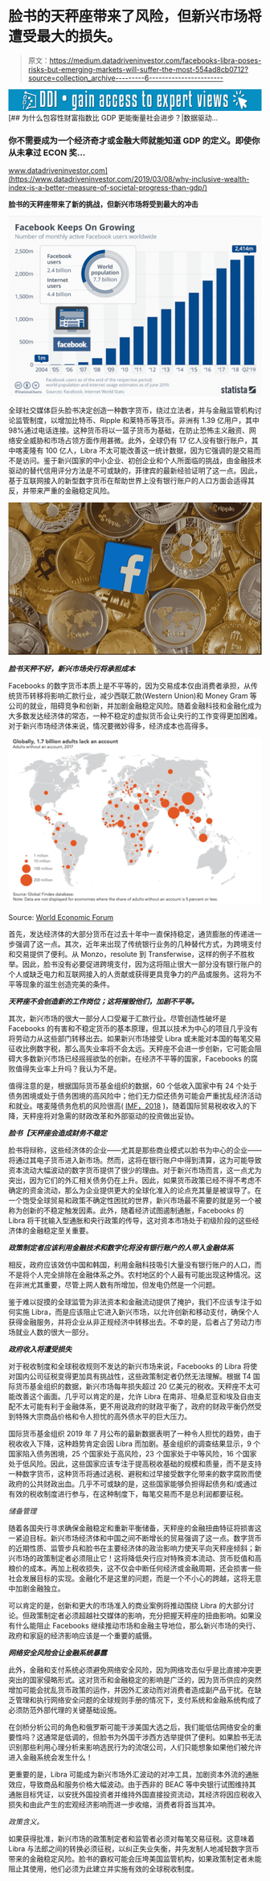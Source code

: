 # 脸书的天秤座带来了风险，但新兴市场将遭受最大的损失。

> 原文：<https://medium.datadriveninvestor.com/facebooks-libra-poses-risks-but-emerging-markets-will-suffer-the-most-554ad8cb0712?source=collection_archive---------6----------------------->

[![](img/0e17241056fc9b7866c53520003d3484.png)](http://www.track.datadriveninvestor.com/1B9E)[](https://www.datadriveninvestor.com/2019/03/08/why-inclusive-wealth-index-is-a-better-measure-of-societal-progress-than-gdp/) [## 为什么包容性财富指数比 GDP 更能衡量社会进步？|数据驱动…

### 你不需要成为一个经济奇才或金融大师就能知道 GDP 的定义。即使你从未拿过 ECON 奖…

www.datadriveninvestor.com](https://www.datadriveninvestor.com/2019/03/08/why-inclusive-wealth-index-is-a-better-measure-of-societal-progress-than-gdp/) 

**脸书的天秤座带来了新的挑战，但新兴市场将受到最大的冲击**

![](img/7f15504326f9ab37210d5838dae301b5.png)

全球社交媒体巨头脸书决定创造一种数字货币，绕过立法者，并与金融监管机构讨论监管制度，以增加比特币、Ripple 和莱特币等货币。非洲有 1.39 亿用户，其中 98%通过电话连接。这种货币将以一篮子货币为基础，在防止恐怖主义融资、网络安全威胁和市场占领方面作用甚微。此外，全球仍有 17 亿人没有银行账户，其中喀麦隆有 100 亿人，Libra 不太可能改善这一统计数据，因为它强调的是交易而不是访问。鉴于新兴国家的中小企业、初创企业和个人所面临的挑战，由金融技术驱动的替代信用评分方法是不可或缺的，菲律宾的最新经验证明了这一点。因此，基于互联网接入的新型数字货币在帮助世界上没有银行账户的人口方面会适得其反，并带来严重的金融稳定风险。

![](img/325be94046abc37f9cff9df030deea06.png)

***脸书天秤不好，新兴市场央行将承担成本***

Facebooks 的数字货币本质上是不平等的，因为交易成本仅由消费者承担，从传统货币转移将影响汇款行业，减少西联汇款(Western Union)和 Money Gram 等公司的就业，阻碍竞争和创新，并加剧金融稳定风险。随着金融科技和金融化成为大多数发达经济体的常态，一种不稳定的虚拟货币会让央行的工作变得更加困难。对于新兴市场经济体来说，情况要微妙得多，经济成本也高得多。

![](img/c77ad6e3fd97c66241816492f7fdc2fa.png)

Source: [World Economic Forum](https://www.weforum.org/agenda/2019/06/fintech-is-driving-financial-inclusion-in-southeast-asia/)

首先，发达经济体的大部分货币在过去十年中一直保持稳定，通货膨胀的传递进一步强调了这一点。其次，近年来出现了传统银行业务的几种替代方式，为跨境支付和交易提供了便利。从 Monzo，resolute 到 Transferwise，这样的例子不胜枚举。因此，脸书没有必要促进跨境支付，因为这将阻止很大一部分没有银行账户的个人或缺乏电力和互联网接入的人贡献或获得更具竞争力的产品或服务。这将为不平等现象的滋生创造完美的条件。

***天秤座不会创造新的工作岗位；这将摧毁他们，加剧不平等。***

其次，新兴市场的很大一部分人口受雇于汇款行业。尽管创造性破坏是 Facebooks 的有害和不稳定货币的基本原理，但其以技术为中心的项目几乎没有将劳动力从这些部门转移出去。如果新兴市场接受 Libra 或未能对本国的每笔交易征收比例数字税，那么高失业率将不会太远。天秤座不会进一步创新，它可能会阻碍大多数新兴市场已经摇摇欲坠的创新。在经济不平等的国家，Facebooks 的腐败值得失业率上升吗？我认为不是。

值得注意的是，根据国际货币基金组织的数据，60 个低收入国家中有 24 个处于债务困境或处于债务困境的高风险中；他们无力偿还债务可能会严重扰乱经济活动和就业。喀麦隆债务危机的风险很高( [IMF，2018](https://www.imf.org/external/pubs/ft/dsa/dsalist.pdf) )，随着国际贸易税收收入的下降，天秤座将对急需的财政改革和外部驱动的投资做出妥协。

***脸书【天秤座会造成财务不稳定***

脸书将辩称，这些经济体的企业——尤其是那些商业模式以脸书为中心的企业——将通过其电子货币进入新市场。然而，这将在银行账户中得到清算，这为可能导致资本流动大幅波动的数字货币提供了很少的理由。对于新兴市场而言，这一点尤为突出，因为它们的外汇相关债务仍在上升。因此，如果货币政策已经不得不考虑不确定的资金流动，那么为企业提供更大的全球化准入的论点充其量是被误导了。在一个饱受全球贸易和政策不确定性困扰的世界，新兴市场最不需要的就是另一个被称为创新的不稳定触发因素。此外，随着经济试图遏制通胀，Facebooks 的 Libra 将干扰输入型通胀和央行政策的传导，这对资本市场处于初级阶段的这些经济体的金融稳定至关重要。

***政策制定者应该利用金融技术和数字化将没有银行账户的人带入金融体系***

相反，政府应该效仿中国和韩国，利用金融科技吸引大量没有银行账户的人口，而不是将个人完全排除在金融体系之外。农村地区的个人最有可能出现这种情况。这在非洲尤其重要，尽管上网人数有所增加，但发电仍然是一个问题。

鉴于难以捉摸的全球监管为非法资本和金融流动提供了掩护，我们不应该专注于如何实施 Libra，而是应该阻止它进入新兴市场，以允许创新和移动支付，确保个人获得金融服务，并将企业从非正规经济中转移出去。不幸的是，后者占了劳动力市场就业人数的很大一部分。

***政府收入将遭受损失***

对于税收制度和全球税收规则不发达的新兴市场来说，Facebooks 的 Libra 将使对国内公司征税变得更加具有挑战性，这些政策制定者仍然无法理解。根据 T4 国际货币基金组织的数据，新兴市场每年损失超过 20 亿美元的税收。天秤座不太可能改善这个画面。几乎可以肯定的是，允许 Libra 在南非、坦桑尼亚和埃及自由支配不太可能有利于金融体系，更不用说政府的财政平衡了，政府的财政平衡仍然受到特殊大宗商品价格和令人担忧的高外债水平的巨大压力。

国际货币基金组织 2019 年 7 月公布的最新数据表明了一种令人担忧的趋势，由于税收收入下降，这种趋势肯定会因 Libra 而加剧。基金组织的调查结果显示，9 个国家陷入债务困境，25 个国家处于高风险，23 个国家处于中等风险，16 个国家处于低风险。因此，这些国家应该专注于提高税收基础的规模和质量，而不是支持一种数字货币，这种货币将通过逃税、避税和过早接受数字化带来的数字腐败而使政府的公共财政出血。几乎不可或缺的是，这些国家能够负担得起债务和/或通过有效的税收制度进行参与，在这种制度下，每笔交易而不是总利润都要征税。

*储备管理*

随着各国央行寻求确保金融稳定和重新平衡储备，天秤座的金融扭曲特征将损害这一紧迫目标。新兴市场经济体和中国之间不断增长的贸易强调了这一点。数字货币的近期性质、监管步兵和脸书在主要经济体的政治影响力使天平向天秤座倾斜；新兴市场的政策制定者必须阻止它！这将降低央行应对特殊资本流动、货币贬值和高粮价的成本。再加上税收损失，这不仅会中断任何经济或金融周期，还会损害一些社会发展目标的实现。金融化不是这里的问题，而是一个不小心的跨越，这将无意中加剧金融独立。

可以肯定的是，创新和更大的市场准入的商业案例将推动围绕 Libra 的大部分讨论。但政策制定者必须超越社交媒体的影响，充分把握天秤座的扭曲影响。如果没有什么能阻止 Facebooks 继续推动市场和金融主导地位，那么新兴市场的央行、政府和家庭的经济影响应该是一个重要的威慑。

***网络安全风险会让金融系统暴露***

此外，金融和支付系统必须避免网络安全风险，因为网络攻击似乎是比直接冲突更突出的国家侵略形式。这对货币和金融稳定的影响是广泛的，因为货币供应的突然增加可能会扰乱货币政策的运作，并因外汇波动而对消费者造成副产品干扰。在缺乏管理和执行网络安全问题的全球规则手册的情况下，支付系统和金融系统构成了必须防范外部代理的关键基础设施。

在剑桥分析公司的角色和俄罗斯可能干涉美国大选之后，我们能低估网络安全的重要性吗？这通常是低调的，但脸书为外国干涉西方选举提供了便利。如果脸书无法识别那些利用心理分析来影响选民行为的流氓公司，人们只能想象如果他们被允许进入金融系统会发生什么！

更重要的是，Libra 可能成为新兴市场外汇波动的对冲工具，加剧资本外流的通胀效应，导致商品和服务价格大幅波动。由于西非的 BEAC 等中央银行试图维持其通胀目标凭证，以安抚外国投资者并维持外国直接投资流动，其经济将因应税收入损失和由此产生的宏观经济影响而进一步收缩，消费者将首当其冲。

*政策含义。*

如果获得批准，新兴市场的政策制定者和监管者必须对每笔交易征税。这意味着 Libra 与法郎之间的转换必须征税，以纠正失业失衡，并先发制人地减轻数字货币带来的金融稳定风险。脸书的霸权可能会压垮美国监管机构，如果政策制定者未能阻止其使用，他们必须为此建立并实施有效的全球税收制度。